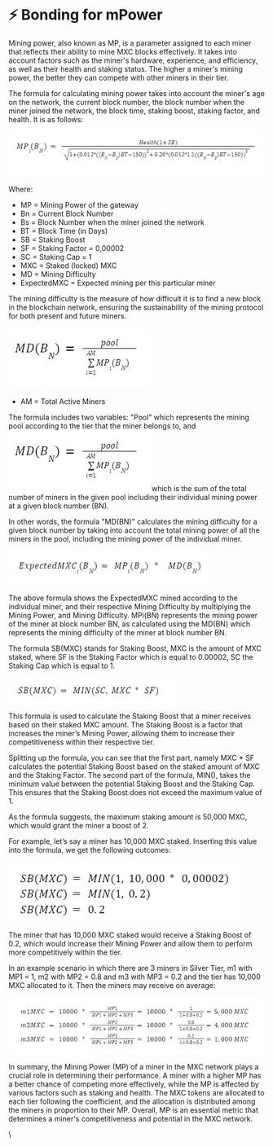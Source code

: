 # ⚡ Bonding for mPower

Mining power, also known as MP, is a parameter assigned to each miner that reflects their ability to mine MXC blocks effectively. It takes into account factors such as the miner's hardware, experience, and efficiency, as well as their health and staking status. The higher a miner's mining power, the better they can compete with other miners in their tier.

The formula for calculating mining power takes into account the miner's age on the network, the current block number, the block number when the miner joined the network, the block time, staking boost, staking factor, and health. It is as follows:

![](../../../.gitbook/assets/image.png)

Where:

* MP = Mining Power of the gateway
* Bn = Current Block Number
* Bs  = Block Number when the miner joined the network
* BT = Block Time (in Days)
* SB = Staking Boost
* SF = Staking Factor = 0,00002
* SC = Staking Cap = 1
* MXC = Staked (locked) MXC
* MD = Mining Difficulty
* ExpectedMXC = Expected mining per this particular miner

The mining difficulty is the measure of how difficult it is to find a new block in the blockchain network, ensuring the sustainability of the mining protocol for both present and future miners.&#x20;

![](<../../../.gitbook/assets/image (10).png>)

* AM = Total Active Miners

The formula includes two variables: "Pool" which represents the mining pool according to the tier that the miner belongs to, and ![](<../../../.gitbook/assets/image (11) (1).png>) which is the sum of the total number of miners in the given pool including their individual mining power at a given block number (BN).

In other words, the formula "MD(BN)" calculates the mining difficulty for a given block number by taking into account the total mining power of all the miners in the pool, including the mining power of the individual miner.&#x20;

![](<../../../.gitbook/assets/image (12) (1).png>)

The above formula shows the ExpectedMXC mined according to the individual miner, and their respective Mining Difficulty by multiplying the Mining Power, and Mining Difficulty. MPi(BN) represents the mining power of the miner at block number BN, as calculated using the MD(BN) which represents the mining difficulty of the miner at block number BN.

The formula SB(MXC) stands for Staking Boost, MXC is the amount of MXC staked, where SF is the Staking Factor which is equal to 0.00002, SC the Staking Cap which is equal to 1.

![](<../../../.gitbook/assets/image (4).png>)

This formula is used to calculate the Staking Boost that a miner receives based on their staked MXC amount. The Staking Boost is a factor that increases the miner’s Mining Power, allowing them to increase their competitiveness within their respective tier.

Splitting up the formula, you can see that the first part, namely MXC \* SF calculates the potential Staking Boost based on the staked amount of MXC and the Staking Factor. The second part of the formula, MIN(), takes the minimum value between the potential Staking Boost and the Staking Cap. This ensures that the Staking Boost does not exceed the maximum value of 1.

As the formula suggests, the maximum staking amount is 50,000 MXC, which would grant the miner a boost of 2.&#x20;

For example, let’s say a miner has 10,000 MXC staked. Inserting this value into the formula, we get the following outcomes:

![](<../../../.gitbook/assets/image (12).png>)

The miner that has 10,000 MXC staked would receive a Staking Boost of 0.2, which would increase their Mining Power and allow them to perform more competitively within the tier.

In an example scenario in which there are 3 miners in Silver Tier, m1 with MP1 = 1, m2 with MP2 = 0.8 and m3 with MP3 = 0.2 and the tier has 10,000 MXC allocated to it. Then the miners may receive on average:

![](<../../../.gitbook/assets/image (5).png>)

In summary, the Mining Power (MP) of a miner in the MXC network plays a crucial role in determining their performance. A miner with a higher MP has a better chance of competing more effectively, while the MP is affected by various factors such as staking and health. The MXC tokens are allocated to each tier following the coefficient, and the allocation is distributed among the miners in proportion to their MP. Overall, MP is an essential metric that determines a miner's competitiveness and potential in the MXC network.

\
